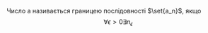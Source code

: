 
Число a називається границею послідовності $\set{a_n}$, якщо
$$\forall\epsilon>0 \exists n_\epsilon $$